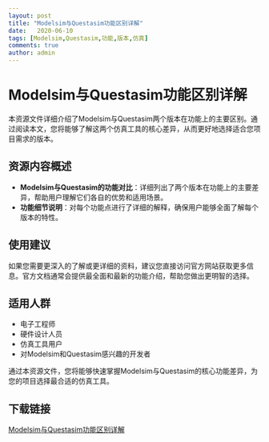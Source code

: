 ```yaml
---
layout: post
title: "Modelsim与Questasim功能区别详解"
date:   2020-06-10
tags: [Modelsim,Questasim,功能,版本,仿真]
comments: true
author: admin
---
```

# Modelsim与Questasim功能区别详解

本资源文件详细介绍了Modelsim与Questasim两个版本在功能上的主要区别。通过阅读本文，您将能够了解这两个仿真工具的核心差异，从而更好地选择适合您项目需求的版本。

## 资源内容概述

- **Modelsim与Questasim的功能对比**：详细列出了两个版本在功能上的主要差异，帮助用户理解它们各自的优势和适用场景。
- **功能细节说明**：对每个功能点进行了详细的解释，确保用户能够全面了解每个版本的特性。

## 使用建议

如果您需要更深入的了解或更详细的资料，建议您直接访问官方网站获取更多信息。官方文档通常会提供最全面和最新的功能介绍，帮助您做出更明智的选择。

## 适用人群

- 电子工程师
- 硬件设计人员
- 仿真工具用户
- 对Modelsim和Questasim感兴趣的开发者

通过本资源文件，您将能够快速掌握Modelsim与Questasim的核心功能差异，为您的项目选择最合适的仿真工具。

## 下载链接

[Modelsim与Questasim功能区别详解](https://pan.quark.cn/s/1e7c4a20027c)